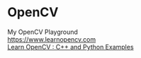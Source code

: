 # OpenCV  
My OpenCV Playground  
https://www.learnopencv.com  
[Learn OpenCV : C++ and Python Examples](https://github.com/spmallick/learnopencv)  
